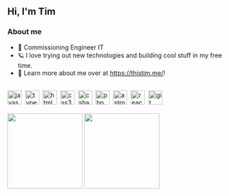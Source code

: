 ## Hi, I'm Tim

### About me
-   💼 Commissioning Engineer IT
-   🪐 I love trying out new technologies and building cool stuff in my free time.
-   🔗 Learn more about me over at <https://thistim.me/>!

<br />

<div align="left">
  <img title="JavaScript" height="32" alt="javascript logo" src="https://cdn.jsdelivr.net/gh/devicons/devicon/icons/javascript/javascript-plain.svg" />
  <img height="32" />
  <img title="TypeScript" height="32" alt="typescript logo" src="https://cdn.jsdelivr.net/gh/devicons/devicon/icons/typescript/typescript-original.svg" />
  <img height="32" />
  <img title="HTML5" height="32" alt="html5 logo" src="https://cdn.jsdelivr.net/gh/devicons/devicon/icons/html5/html5-original.svg" />
  <img height="32" />
  <img title="CSS3" height="32" alt="css3 logo" src="https://cdn.jsdelivr.net/gh/devicons/devicon/icons/css3/css3-original.svg" />
  <img height="32" />
  <img title="C#" height="32" alt="csharp logo" src="https://cdn.jsdelivr.net/gh/devicons/devicon/icons/csharp/csharp-original.svg" />
  <img height="32" />
  <img title="PHP" height="32" alt="php logo" src="https://cdn.jsdelivr.net/gh/devicons/devicon/icons/php/php-original.svg" />
  <img height="32" />
  <img title="Astro" height="32" alt="astro logo" src="https://astro.build/favicon.svg" />
  <img height="32" />
  <img title="React" height="32" alt="react logo" src="https://cdn.jsdelivr.net/gh/devicons/devicon/icons/react/react-original.svg" />
  <img height="32" />
  <img title="Git" height="32" alt="git logo" src="https://cdn.jsdelivr.net/gh/devicons/devicon/icons/git/git-original.svg" />
</div>

<br />

<div align="left">
  <img height="170" src="https://github-readme-stats.vercel.app/api/top-langs?username=itsthistim&layout=compact&theme=catppuccin_mocha&hide_border=true"/>
  <img height="170" src="https://streak-stats.demolab.com?user=itsthistim&mode=daily&theme=catppuccin_mocha&hide_border=true"  />
</div>
